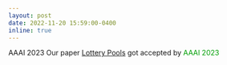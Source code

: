 ```yaml
---
layout: post
date: 2022-11-20 15:59:00-0400
inline: true
---
```


<span class="badge-flag" data-conf="iclr">AAAI 2023</span> Our paper [Lottery Pools](https://arxiv.org/abs/2208.10842) got accepted by <font color=009f06>AAAI 2023</font>

